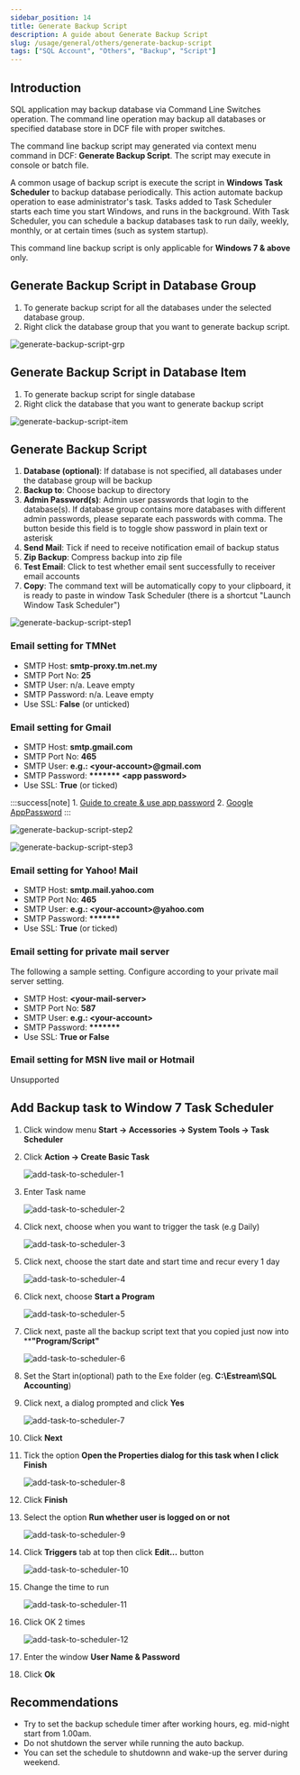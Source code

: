 ```yaml
---
sidebar_position: 14
title: Generate Backup Script
description: A guide about Generate Backup Script
slug: /usage/general/others/generate-backup-script
tags: ["SQL Account", "Others", "Backup", "Script"]
---
```


## Introduction

SQL application may backup database via Command Line Switches operation. The command line operation may backup all databases or specified database store in DCF file with proper switches.

The command line backup script may generated via context menu command in DCF: **Generate Backup Script**. The script may execute in console or batch file.

A common usage of backup script is execute the script in **Windows Task Scheduler** to backup database periodically. This action automate backup operation to ease administrator's task. Tasks added to Task Scheduler starts each time you start Windows, and runs in the background. With Task Scheduler, you can schedule a backup databases task to run daily, weekly, monthly, or at certain times (such as system startup).

This command line backup script is only applicable for **Windows 7 & above** only.

## Generate Backup Script in Database Group

1. To generate backup script for all the databases under the selected database group.
2. Right click the database group that you want to generate backup script.

![generate-backup-script-grp](../../../../static/img/usage/general/others/generate-backup-script/generate-backup-script-grp.jpg)

## Generate Backup Script in Database Item

1. To generate backup script for single database
2. Right click the database that you want to generate backup script

![generate-backup-script-item](../../../../static/img/usage/general/others/generate-backup-script/generate-backup-script-item.jpg)

## Generate Backup Script

1. **Database (optional)**: If database is not specified, all databases under the database group will be backup
2. **Backup to**: Choose backup to directory
3. **Admin Password(s)**: Admin user passwords that login to the database(s). If database group contains more databases with different admin passwords, please separate each passwords with comma. The button beside this field is to toggle show password in plain text or asterisk
4. **Send Mail**: Tick if need to receive notification email of backup status
5. **Zip Backup**: Compress backup into zip file
6. **Test Email**: Click to test whether email sent successfully to receiver email accounts
7. **Copy**: The command text will be automatically copy to your clipboard, it is ready to paste in window Task Scheduler (there is a shortcut "Launch Window Task Scheduler")

![generate-backup-script-step1](../../../../static/img/usage/general/others/generate-backup-script/generate-backup-script-step1.jpg)

### Email setting for TMNet

- SMTP Host: **smtp-proxy.tm.net.my**
- SMTP Port No: **25**
- SMTP User: n/a. Leave empty
- SMTP Password: n/a. Leave empty
- Use SSL: **False** (or unticked)

### Email setting for Gmail

- SMTP Host: **smtp.gmail.com**
- SMTP Port No: **465**
- SMTP User: **e.g.: \<your-account>@gmail.com**
- SMTP Password: **\*\*\*\*\*\*\* \<app password>**
- Use SSL: **True** (or ticked)

:::success[note]
    1. [Guide to create & use app password](https://support.google.com/accounts/answer/185833?hl=en)
    2. [Google AppPassword](https://myaccount.google.com/apppasswords)
:::

![generate-backup-script-step2](../../../../static/img/usage/general/others/generate-backup-script/generate-backup-script-step2.jpg)

![generate-backup-script-step3](../../../../static/img/usage/general/others/generate-backup-script/generate-backup-script-step3.jpg)

### Email setting for Yahoo! Mail

- SMTP Host: **smtp.mail.yahoo.com**
- SMTP Port No: **465**
- SMTP User: **e.g.: \<your-account>@yahoo.com**
- SMTP Password: **\*\*\*\*\*\*\***
- Use SSL: **True** (or ticked)

### Email setting for private mail server

The following a sample setting. Configure according to your private mail server setting.

- SMTP Host: **\<your-mail-server>**
- SMTP Port No: **587**
- SMTP User: **e.g.: \<your-account>**
- SMTP Password: **\*\*\*\*\*\*\***
- Use SSL: **True or False**

### Email setting for MSN live mail or Hotmail

Unsupported

## Add Backup task to Window 7 Task Scheduler

1. Click window menu **Start -> Accessories -> System Tools -> Task Scheduler**
2. Click **Action -> Create Basic Task**

    ![add-task-to-scheduler-1](../../../../static/img/usage/general/others/generate-backup-script/add-task-to-scheduler-1.jpg)

3. Enter Task name

    ![add-task-to-scheduler-2](../../../../static/img/usage/general/others/generate-backup-script/add-task-to-scheduler-2.jpg)

4. Click next, choose when you want to trigger the task (e.g Daily)

    ![add-task-to-scheduler-3](../../../../static/img/usage/general/others/generate-backup-script/add-task-to-scheduler-3.jpg)

5. Click next, choose the start date and start time and recur every 1 day

    ![add-task-to-scheduler-4](../../../../static/img/usage/general/others/generate-backup-script/add-task-to-scheduler-4.jpg)

6. Click next, choose **Start a Program**

    ![add-task-to-scheduler-5](../../../../static/img/usage/general/others/generate-backup-script/add-task-to-scheduler-5.jpg)

7. Click next, paste all the backup script text that you copied just now into ****"Program/Script"**

    ![add-task-to-scheduler-6](../../../../static/img/usage/general/others/generate-backup-script/add-task-to-scheduler-6.jpg)

8. Set the Start in(optional) path to the Exe folder (eg. **C:\Estream\SQL Accounting**)
9. Click next, a dialog prompted and click **Yes**

    ![add-task-to-scheduler-7](../../../../static/img/usage/general/others/generate-backup-script/add-task-to-scheduler-7.jpg)

10. Click **Next**
11. Tick the option **Open the Properties dialog for this task when I click Finish**

    ![add-task-to-scheduler-8](../../../../static/img/usage/general/others/generate-backup-script/add-task-to-scheduler-8.jpg)

12. Click **Finish**
13. Select the option **Run whether user is logged on or not**

    ![add-task-to-scheduler-9](../../../../static/img/usage/general/others/generate-backup-script/add-task-to-scheduler-9.jpg)

14. Click **Triggers** tab at top then click **Edit...** button

    ![add-task-to-scheduler-10](../../../../static/img/usage/general/others/generate-backup-script/add-task-to-scheduler-10.jpg)

15. Change the time to run

    ![add-task-to-scheduler-11](../../../../static/img/usage/general/others/generate-backup-script/add-task-to-scheduler-11.jpg)

16. Click OK 2 times

    ![add-task-to-scheduler-12](../../../../static/img/usage/general/others/generate-backup-script/add-task-to-scheduler-12.jpg)

17. Enter the window **User Name & Password**
18. Click **Ok**

## Recommendations

- Try to set the backup schedule timer after working hours, eg. mid-night start from 1.00am.
- Do not shutdown the server while running the auto backup.
- You can set the schedule to shutdownn and wake-up the server during weekend.
